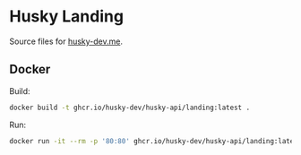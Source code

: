 # Husky Landing

Source files for [husky-dev.me](https://husky-dev.me).

## Docker

Build:

```bash
docker build -t ghcr.io/husky-dev/husky-api/landing:latest .
```

Run:

```bash
docker run -it --rm -p '80:80' ghcr.io/husky-dev/husky-api/landing:latest
```
